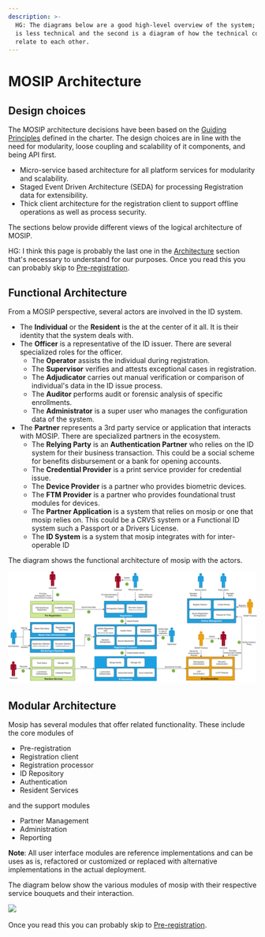 ```yaml
---
description: >-
  HG: The diagrams below are a good high-level overview of the system; the first
  is less technical and the second is a diagram of how the technical components
  relate to each other.
---
```


# MOSIP Architecture

## Design choices

The MOSIP architecture decisions have been based on the [Guiding Principles](../architecture-principles.md) defined in the charter. The design choices are in line with the need for modularity, loose coupling and scalability of it components, and being API first.

* Micro-service based architecture for all platform services for modularity and scalability.
* Staged Event Driven Architecture \(SEDA\) for processing Registration data for extensibility.
* Thick client architecture for the registration client to support offline operations as well as process security.

The sections below provide different views of the logical architecture of MOSIP.

HG: I think this page is probably the last one in the [Architecture](../) section that's necessary to understand for our purposes. Once you read this you can probably skip to [Pre-registration](../../modules/pre-registration/).

## Functional Architecture

From a MOSIP perspective, several actors are involved in the ID system.

* The **Individual** or the **Resident** is the at the center of it all. It is their identity that the system deals with.
* The **Officer** is a representative of the ID issuer. There are several specialized roles for the officer.
  * The **Operator** assists the individual during registration.
  * The **Supervisor** verifies and attests exceptional cases in registration.
  * The **Adjudicator** carries out manual verification or comparison of individual's data in the ID issue process.
  * The **Auditor** performs audit or forensic analysis of specific enrollments.
  * The **Administrator** is a super user who manages the configuration data of the system.
* The **Partner** represents a 3rd party service or application that interacts with MOSIP. There are specialized partners in the ecosystem.
  * The **Relying Party** is an **Authentication Partner** who relies on the ID system for their business transaction. This could be a social scheme for benefits disbursement or a bank for opening accounts.
  * The **Credential Provider** is a print service provider for credential issue.
  * The **Device Provider** is a partner who provides biometric devices.
  * The **FTM Provider** is a partner who provides foundational trust modules for devices.
  * The **Partner Application** is a system that relies on mosip or one that mosip relies on. This could be a CRVS system or a Functional ID system such a Passport or a Drivers License.
  * The **ID System** is a system that mosip integrates with for inter-operable ID 

The diagram shows the functional architecture of mosip with the actors.

![](../../.gitbook/assets/mosip_functional_architecture_v1.png)

## Modular Architecture

Mosip has several modules that offer related functionality. These include the core modules of

* Pre-registration
* Registration client
* Registration processor
* ID Repository
* Authentication
* Resident Services

and the support modules

* Partner Management
* Administration
* Reporting

**Note**: All user interface modules are reference implementations and can be uses as is, refactored or customized or replaced with alternative implementations in the actual deployment.

The diagram below show the various modules of mosip with their respective service bouquets and their interaction.

![](../../.gitbook/assets/mosip_logical_architecture_v1.png)

Once you read this you can probably skip to [Pre-registration](../../modules/pre-registration/).

